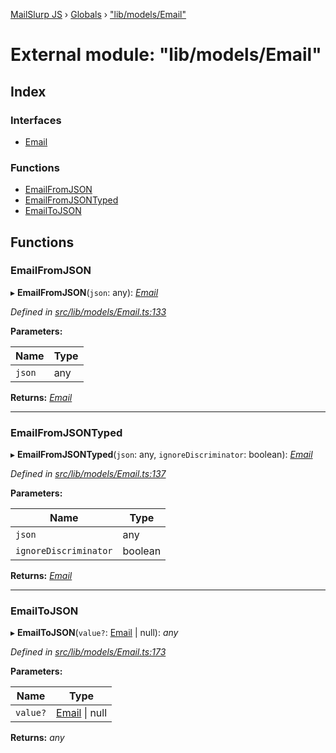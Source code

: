[MailSlurp JS](../README.md) › [Globals](../globals.md) › ["lib/models/Email"](_lib_models_email_.md)

# External module: "lib/models/Email"

## Index

### Interfaces

* [Email](../interfaces/_lib_models_email_.email.md)

### Functions

* [EmailFromJSON](_lib_models_email_.md#emailfromjson)
* [EmailFromJSONTyped](_lib_models_email_.md#emailfromjsontyped)
* [EmailToJSON](_lib_models_email_.md#emailtojson)

## Functions

###  EmailFromJSON

▸ **EmailFromJSON**(`json`: any): *[Email](../interfaces/_lib_models_email_.email.md)*

*Defined in [src/lib/models/Email.ts:133](https://github.com/mailslurp/mailslurp-client-ts-js/blob/fc9510a/src/lib/models/Email.ts#L133)*

**Parameters:**

Name | Type |
------ | ------ |
`json` | any |

**Returns:** *[Email](../interfaces/_lib_models_email_.email.md)*

___

###  EmailFromJSONTyped

▸ **EmailFromJSONTyped**(`json`: any, `ignoreDiscriminator`: boolean): *[Email](../interfaces/_lib_models_email_.email.md)*

*Defined in [src/lib/models/Email.ts:137](https://github.com/mailslurp/mailslurp-client-ts-js/blob/fc9510a/src/lib/models/Email.ts#L137)*

**Parameters:**

Name | Type |
------ | ------ |
`json` | any |
`ignoreDiscriminator` | boolean |

**Returns:** *[Email](../interfaces/_lib_models_email_.email.md)*

___

###  EmailToJSON

▸ **EmailToJSON**(`value?`: [Email](../interfaces/_lib_models_email_.email.md) | null): *any*

*Defined in [src/lib/models/Email.ts:173](https://github.com/mailslurp/mailslurp-client-ts-js/blob/fc9510a/src/lib/models/Email.ts#L173)*

**Parameters:**

Name | Type |
------ | ------ |
`value?` | [Email](../interfaces/_lib_models_email_.email.md) &#124; null |

**Returns:** *any*
